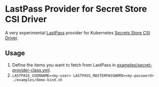 # LastPass Provider for Secret Store CSI Driver

A very experimental [LastPass](https://lastpass.com) provider for Kubernetes [Secrets Store CSI Driver](https://secrets-store-csi-driver.sigs.k8s.io/).

## Usage

1. Define the items you want to fetch from LastPass in [examples/secret-provider-class.yml](https://github.com/ansd/secrets-store-csi-driver-provider-lastpass/blob/f7368824aa7ebf85f76c0aa512f3b710da40dc90/examples/secret-provider-class.yml#L13-L22).
2. `LASTPASS_USERNAME=<my-user> LASTPASS_MASTERPASSWORD=<my-password> ./examples/demo-kind.sh`
